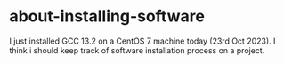 # about-installing-software
I just installed GCC 13.2 on a CentOS 7 machine today (23rd Oct 2023). I think i should keep track of software installation process on a project.
